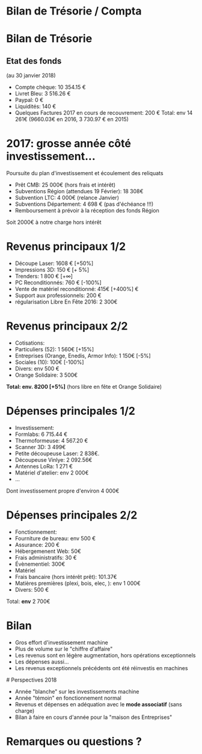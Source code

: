 # Bilan de Trésorie / Compta


# Bilan de Trésorie


## Etat des fonds
(au 30 janvier 2018)

* Compte chèque: 10 354.15  €
* Livret Bleu: 3 516.26 €
* Paypal: 0 €
* Liquidités: 140 €
* Quelques Factures 2017 en cours de recouvrement: 200 €
Total: env 14 261€ (9660.03€ en 2016,  3 730.97 € en 2015)

# 2017: grosse année côté investissement...

Poursuite du plan d'investissement et écoulement des reliquats

* Prêt CMB: 25 000€ (hors frais et intérêt)
* Subventions Région (attendues 19 Février): 18 308€
* Subvention LTC: 4 000€ (relance Janvier)
* Subventions Département: 4 698 € (pas d'échéance !!!)
* Remboursement à prévoir à la réception des fonds Région

Soit 2000€ à notre charge hors intérêt

# Revenus principaux 1/2

* Découpe Laser: 1608 € [+50%]
* Impressions 3D: 150 € [+ 5%]
* Trenders: 1 800 € [+∞]
* PC Reconditionnés: 760 € [-100%]
* Vente de matériel reconditionné: 415€ [+400%] €
* Support aux professionnels: 200 €
* régularisation Libre En Fête 2016: 2 300€


# Revenus principaux 2/2

* Cotisations:
 * Particuliers (52): 1 560€ [+15%]
 * Entreprises (Orange, Enedis, Armor Info): 1 150€ [-5%]
 * Sociales (10): 100€ [-100%]
* Divers: env 500 €
* Orange Solidaire: 3 500€

**Total: env. 8200 [+5%]**
(hors libre en fête et Orange Solidaire)


# Dépenses principales 1/2

* Investissement:
 * Formlabs: 6 715.44 €
 * Thermoformeuse: 4 567.20 €
 * Scanner 3D: 3 499€
 * Petite découpeuse Laser: 2 838€.
 * Découpeuse Vinlye: 2 092.56€
 * Antennes LoRa: 1 271 €
 * Matériel d'atelier: env 2 000€
 * ...

Dont investissement propre d'environ 4 000€

# Dépenses principales 2/2

* Fonctionnement:
 * Fourniture de bureau: env 500 €
 * Assurance: 200 €
 * Hébergemenent Web: 50€
 * Frais administratifs: 30 €
 * Évènementiel: 300€
* Matériel
 * Frais bancaire (hors intérêt prêt):  101.37€
 * Matières premières (plexi, bois, elec, ): env 1 000€
 * Divers: 500 €

 Total: **env** 2 700€

# Bilan

* Gros effort d'investissement machine
* Plus de volume sur le "chiffre d'affaire"
* Les revenus sont en légère augmentation, hors opérations exceptionnels
* Les dépenses aussi...
* Les revenus exceptionnels précédents ont été réinvestis en machines

# Perspectives 2018

* Année "blanche" sur les investissements machine
* Année "témoin" en fonctionnement normal
* Revenus et dépenses en adéquation avec le **mode associatif** (sans charge)
* Bilan à faire en cours d'année pour la "maison des Entreprises"

# Remarques ou questions ?
